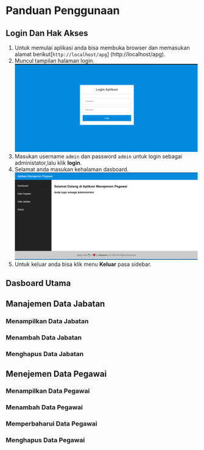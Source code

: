# Panduan Penggunaan

## Login Dan Hak Akses

1. Untuk memulai aplikasi anda bisa membuka browser dan memasukan alamat berikut[`http://localhost/apg`]
(http://localhost/apg).
2. Muncul tampilan halaman login.
![login](Images/Login.png)
3. Masukan username `admin` dan password `admin` untuk login sebagai administator,lalu klik **login**.
4. Selamat anda masukan kehalaman dasboard.
![dasboard](Images/dasboard.png)
5. Untuk keluar anda bisa klik menu **Keluar** pasa sidebar.

## Dasboard Utama

## Manajemen Data Jabatan

### Menampilkan Data Jabatan

### Menambah Data Jabatan

### Menghapus Data Jabatan

## Menejemen Data Pegawai

### Menampilkan Data Pegawai

### Menambah Data Pegawai

### Memperbaharui Data Pegawai

### Menghapus Data Pegawai